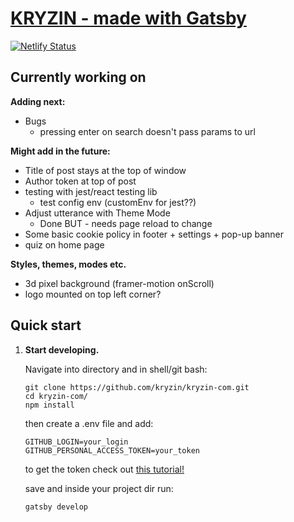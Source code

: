 # [KRYZIN - made with Gatsby](https://kryzin.netlify.app/)

[![Netlify Status](https://api.netlify.com/api/v1/badges/057db4e3-0b0b-4fa6-9ff0-df60a20f3780/deploy-status)](https://app.netlify.com/sites/kryzin/deploys)

## Currently working on

**Adding next:**

- Bugs
  - pressing enter on search doesn't pass params to url

**Might add in the future:**

- Title of post stays at the top of window
- Author token at top of post
- testing with jest/react testing lib
  - test config env (customEnv for jest??)
- Adjust utterance with Theme Mode
  - Done BUT - needs page reload to change
- Some basic cookie policy in footer + settings + pop-up banner
- quiz on home page

**Styles, themes, modes etc.**

- 3d pixel background (framer-motion onScroll)
- logo mounted on top left corner?

## Quick start

1. **Start developing.**

    Navigate into directory and in shell/git bash:

    ```shell
    git clone https://github.com/kryzin/kryzin-com.git
    cd kryzin-com/
    npm install
    ```

    then create a .env file and add:

    ```shell
    GITHUB_LOGIN=your_login
    GITHUB_PERSONAL_ACCESS_TOKEN=your_token
    ```

    to get the token check out [this tutorial!](https://catalyst.zoho.com/help/tutorials/githubbot/generate-access-token.html)

    save and inside your project dir run:

    ```shell
    gatsby develop
    ```
